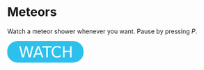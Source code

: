 # Meteors

Watch a meteor shower whenever you want. Pause by pressing _P_.

[![button](watch.png)](meteors.html)
